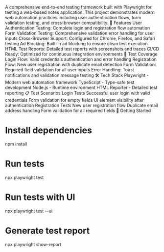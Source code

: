 A comprehensive end-to-end testing framework built with Playwright for testing a web-based notes application. This project demonstrates modern web automation practices including user authentication flows, form validation testing, and cross-browser compatibility.
🚀 Features
User Authentication Testing: Complete login and registration flow automation
Form Validation Testing: Comprehensive validation error handling for user inputs
Cross-Browser Support: Configured for Chrome, Firefox, and Safari testing
Ad Blocking: Built-in ad blocking to ensure clean test execution
HTML Test Reports: Detailed test reports with screenshots and traces
CI/CD Ready: Optimized for continuous integration environments
🧪 Test Coverage
Login Flow: Valid credentials authentication and error handling
Registration Flow: New user registration with duplicate email detection
Form Validation: Required field validation for all user inputs
Error Handling: Toast notifications and validation message testing
🛠️ Tech Stack
Playwright - Modern web automation framework
TypeScript - Type-safe test development
Node.js - Runtime environment
HTML Reporter - Detailed test reporting
📋 Test Scenarios
Login Tests
Successful user login with valid credentials
Form validation for empty fields
UI element visibility after authentication
Registration Tests
New user registration flow
Duplicate email address handling
Form validation for all required fields
🚀 Getting Started
# Install dependencies
npm install

# Run tests
npx playwright test

# Run tests with UI
npx playwright test --ui

# Generate test report
npx playwright show-report
